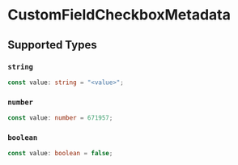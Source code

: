 # CustomFieldCheckboxMetadata


## Supported Types

### `string`

```typescript
const value: string = "<value>";
```

### `number`

```typescript
const value: number = 671957;
```

### `boolean`

```typescript
const value: boolean = false;
```

